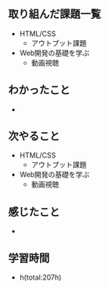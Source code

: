 ## 取り組んだ課題一覧
- HTML/CSS
    - アウトプット課題
- Web開発の基礎を学ぶ
    - 動画視聴

## わかったこと
- 

## 次やること
- HTML/CSS
    - アウトプット課題
- Web開発の基礎を学ぶ
    - 動画視聴

## 感じたこと
- 

## 学習時間
- h(total:207h)
